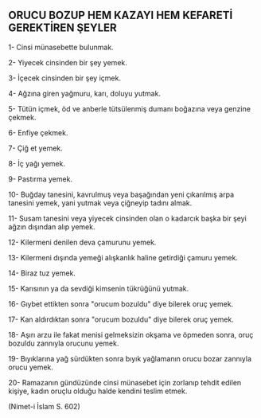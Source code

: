 ## ORUCU BOZUP HEM KAZAYI HEM KEFARETİ GEREKTİREN ŞEYLER

1- Cinsi münasebette bulunmak.

2- Yiyecek cinsinden bir şey yemek.

3- İçecek cinsinden bir şey içmek.

4- Ağzına giren yağmuru, karı, doluyu yutmak.

5- Tütün içmek, öd ve anberle tütsülenmiş dumanı bo­ğazına veya genzine çekmek.

6- Enfiye çekmek.

7- Çiğ et yemek.

8- İç yağı yemek.

9- Pastırma yemek.

10- Buğday tanesini, kavrulmuş veya başağından yeni çıkarılmış arpa tanesini yemek, yani yutmak veya çiğneyip tadını almak.

11- Susam tanesini veya yiyecek cinsinden olan o kadarcık başka bir şeyi ağzın dışından alıp yemek.

12- Kilermeni denilen deva çamurunu yemek.

13- Kilermeni dışında yemeği alışkanlık haline getirdiği çamuru yemek.

14- Biraz tuz yemek.

15- Karısının ya da sevdiği kimsenin tükrüğünü yutmak.

16- Gıybet ettikten sonra "orucum bozuldu" diye bilerek oruç yemek.

17- Kan aldırdıktan sonra "orucum bozuldu" diye bile­rek oruç yemek.

18- Aşırı arzu ile fakat menisi gelmeksizin okşama ve öpmeden sonra, oruç bozuldu zannıyla orucunu ye­mek.

19- Bıyıklarına yağ sürdükten sonra bıyık yağlamanın orucu bozar zannıyla orucu yemek.

20- Ramazanın gündüzünde cinsi münasebet için zorla­nıp tehdit edilen kişiye, kadın oruçlu olduğu halde kendini teslim etmek.

(Nimet-i İslam S. 602)
